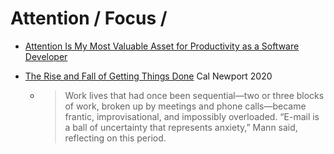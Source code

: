 Attention / Focus / 
===================

* [Attention Is My Most Valuable Asset for Productivity as a Software Developer](https://zwbetz.com/attention-is-my-most-valuable-asset-for-productivity-as-a-software-developer/)

* [The Rise and Fall of Getting Things Done](https://www.newyorker.com/tech/annals-of-technology/the-rise-and-fall-of-getting-things-done) Cal Newport 2020
    * > Work lives that had once been sequential—two or three blocks of work, broken up by meetings and phone calls—became frantic, improvisational, and impossibly overloaded. “E-mail is a ball of uncertainty that represents anxiety,” Mann said, reflecting on this period.

